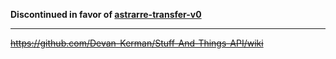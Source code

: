 **Discontinued in favor of [astrarre-transfer-v0](https://github.com/Astrarre/Astrarre)**


---
~~https://github.com/Devan-Kerman/Stuff-And-Things-API/wiki~~
